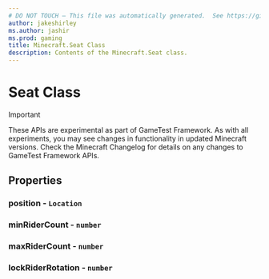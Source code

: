 ```yaml
---
# DO NOT TOUCH — This file was automatically generated.  See https://github.com/Mojang/MinecraftScriptingApiDocsGenerator to modify descriptions, examples, etc.
author: jakeshirley
ms.author: jashir
ms.prod: gaming
title: Minecraft.Seat Class
description: Contents of the Minecraft.Seat class.
---
```

# Seat Class
>[!IMPORTANT]
>These APIs are experimental as part of GameTest Framework. As with all experiments, you may see changes in functionality in updated Minecraft versions. Check the Minecraft Changelog for details on any changes to GameTest Framework APIs.
## Properties
### **position** - `Location`



### **minRiderCount** - `number`



### **maxRiderCount** - `number`



### **lockRiderRotation** - `number`




